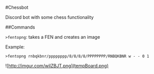 #Chessbot

Discord bot with some chess functionality

##Commands

`>fentopng`: takes a FEN and creates an image

Example:

`>fentopng rnbqkbnr/pppppppp/8/8/8/8/PPPPPPPP/RNBQKBNR w - - 0 1`

![http://imgur.com/wilZBJT.png](tempBoard.png)
